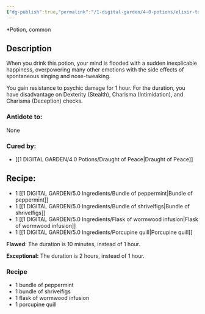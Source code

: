 ```yaml
---
{"dg-publish":true,"permalink":"/1-digital-garden/4-0-potions/elixir-to-induce-euphoria/","tags":["potion","yr2","common"]}
---
```


*Potion, common 

## Description
When you drink this potion, your mind is flooded with a sudden inexplicable happiness, overpowering many other emotions with the side effects of spontaneous singing and nose-tweaking. 

You gain resistance to psychic damage for 1 hour. For the duration, you have disadvantage on Dexterity (Stealth), Charisma (Intimidation), and Charisma (Deception) checks.

### Antidote to: 
None

### Cured by:
- [[1 DIGITAL GARDEN/4.0 Potions/Draught of Peace\|Draught of Peace]]

## Recipe:

- 1 [[1 DIGITAL GARDEN/5.0 Ingredients/Bundle of peppermint\|Bundle of peppermint]]
- 1 [[1 DIGITAL GARDEN/5.0 Ingredients/Bundle of shrivelfigs\|Bundle of shrivelfigs]]
- 1 [[1 DIGITAL GARDEN/5.0 Ingredients/Flask of wormwood infusion\|Flask of wormwood infusion]]
- 1 [[1 DIGITAL GARDEN/5.0 Ingredients/Porcupine quill\|Porcupine quill]]

**Flawed**:
The duration is 10 minutes, instead of 1 hour.

**Exceptional:** 
The duration is 2 hours, instead of 1 hour.

### Recipe
* 1 bundle of peppermint
* 1 bundle of shrivelfigs
* 1 flask of wormwood infusion
* 1 porcupine quill